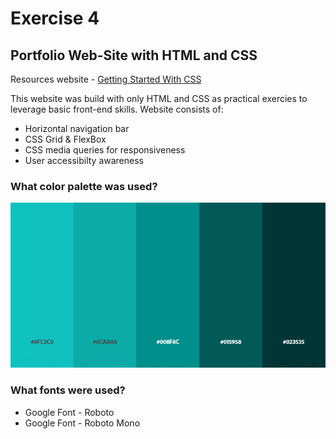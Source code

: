 # Exercise 4
## Portfolio Web-Site with HTML and CSS
Resources website - [Getting Started With CSS](https://gettingstartedwith.css.education/)

This website was build with only HTML and CSS as practical exercies to leverage basic front-end skills. Website consists of: 
 - Horizontal navigation bar
 - CSS Grid & FlexBox
 - CSS media queries for responsiveness
 - User accessibilty awareness

### What color palette was used?
![Color_Palette](/beginner/exercise4/resources/img/color_palette.png)

### What fonts were used?
- Google Font - Roboto
- Google Font - Roboto Mono
